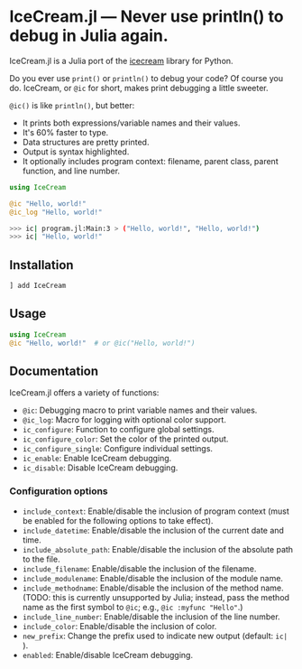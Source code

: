 # IceCream.jl — Never use println() to debug in Julia again.

IceCream.jl is a Julia port of the [icecream](https://github.com/gruns/icecream) library for Python.

Do you ever use `print()` or `println()` to debug your code? Of course you do. IceCream, or `@ic` for short, makes print debugging a little sweeter.

`@ic()` is like `println()`, but better:

* It prints both expressions/variable names and their values.
* It's 60% faster to type.
* Data structures are pretty printed.
* Output is syntax highlighted.
* It optionally includes program context: filename, parent class, parent function, and line number.

```julia
using IceCream

@ic "Hello, world!"
@ic_log "Hello, world!"
```

```sh
>>> ic| program.jl:Main:3 > ("Hello, world!", "Hello, world!")
>>> ic| "Hello, world!"
```

## Installation

```julia
] add IceCream
```

## Usage

```julia
using IceCream
@ic "Hello, world!"  # or @ic("Hello, world!")
```

## Documentation

IceCream.jl offers a variety of functions:

* `@ic`: Debugging macro to print variable names and their values.
* `@ic_log`: Macro for logging with optional color support.
* `ic_configure`: Function to configure global settings.
* `ic_configure_color`: Set the color of the printed output.
* `ic_configure_single`: Configure individual settings.
* `ic_enable`: Enable IceCream debugging.
* `ic_disable`: Disable IceCream debugging.

### Configuration options

* `include_context`: Enable/disable the inclusion of program context (must be enabled for the following options to take effect).
* `include_datetime`: Enable/disable the inclusion of the current date and time.
* `include_absolute_path`: Enable/disable the inclusion of the absolute path to the file.
* `include_filename`: Enable/disable the inclusion of the filename.
* `include_modulename`: Enable/disable the inclusion of the module name.
* `include_methodname`: Enable/disable the inclusion of the method name.  (TODO: this is currently unsupported by Julia; instead, pass the method name as the first symbol to `@ic`; e.g., `@ic :myfunc "Hello"`.)
* `include_line_number`: Enable/disable the inclusion of the line number.
* `include_color`: Enable/disable the inclusion of color.
* `new_prefix`: Change the prefix used to indicate new output (default: `ic| `).
* `enabled`: Enable/disable IceCream debugging.
